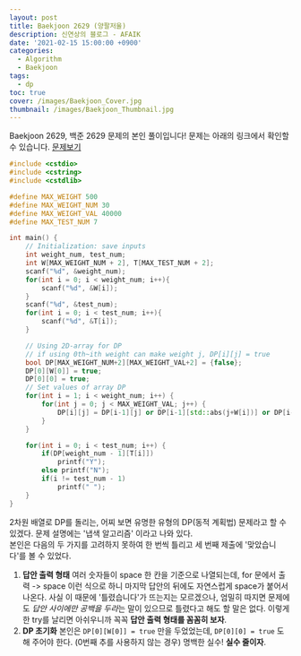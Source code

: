 ```yaml
---
layout: post
title: Baekjoon 2629 (양팔저울)
description: 신연상의 블로그 - AFAIK
date: '2021-02-15 15:00:00 +0900'
categories:
  - Algorithm
  - Baekjoon
tags:
  - dp
toc: true
cover: /images/Baekjoon_Cover.jpg
thumbnail: /images/Baekjoon_Thumbnail.jpg
---
```


Baekjoon 2629, 백준 2629 문제의 본인 풀이입니다!
문제는 아래의 링크에서 확인할 수 있습니다.
[문제보기](https://www.acmicpc.net/problem/2629)

<!-- more -->

```c++
#include <cstdio>
#include <cstring>
#include <cstdlib>

#define MAX_WEIGHT 500
#define MAX_WEIGHT_NUM 30
#define MAX_WEIGHT_VAL 40000
#define MAX_TEST_NUM 7

int main() {
    // Initialization: save inputs
    int weight_num, test_num;
    int W[MAX_WEIGHT_NUM + 2], T[MAX_TEST_NUM + 2];
    scanf("%d", &weight_num);
    for(int i = 0; i < weight_num; i++){
        scanf("%d", &W[i]);
    }
    scanf("%d", &test_num);
    for(int i = 0; i < test_num; i++){
        scanf("%d", &T[i]);
    }

    // Using 2D-array for DP
    // if using 0th~ith weight can make weight j, DP[i][j] = true
    bool DP[MAX_WEIGHT_NUM+2][MAX_WEIGHT_VAL+2] = {false};
    DP[0][W[0]] = true;
    DP[0][0] = true;
    // Set values of array DP
    for(int i = 1; i < weight_num; i++) {
        for(int j = 0; j < MAX_WEIGHT_VAL; j++) {
            DP[i][j] = DP[i-1][j] or DP[i-1][std::abs(j+W[i])] or DP[i-1][std::abs(j-W[i])];
        }
    }

    for(int i = 0; i < test_num; i++) {
        if(DP[weight_num - 1][T[i]])
            printf("Y");
        else printf("N");
        if(i != test_num - 1)
            printf(" ");
    }
}
```

2차원 배열로 DP를 돌리는, 어찌 보면 유명한 유형의 DP(동적 계획법) 문제라고 할 수 있겠다. 문제 설명에는 '냅색 알고리즘' 이라고 나와 있다.  
본인은 다음의 두 가지를 고려하지 못하여 한 번씩 틀리고 세 번째 제출에 '맞았습니다'를 볼 수 있었다.  

1. **답안 출력 형태**
  여러 숫자들이 space 한 칸을 기준으로 나열되는데, for 문에서 출력 -> space 이런 식으로 하니 마지막 답안의 뒤에도 자연스럽게 space가 붙어서 나온다. 사실 이 때문에 '틀렸습니다'가 뜨는지는 모르겠으나, 엄밀히 따지면 문제에도 *답안 사이에만 공백을 두라*는 말이 있으므로 틀렸다고 해도 할 말은 없다. 이렇게 한 try를 날리면 아쉬우니까 꼭꼭 **답안 출력 형태를 꼼꼼히 보자**.
2. **DP 초기화**
  본인은 `DP[0][W[0]] = true` 만을 두었었는데, `DP[0][0] = true` 도 해 주어야 한다. (0번째 추를 사용하지 않는 경우) 명백한 실수! **실수 줄이자**.
